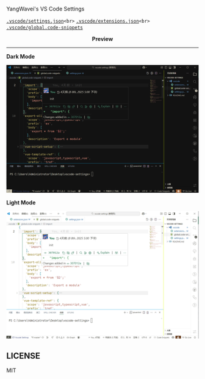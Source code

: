 YangWavei's VS Code Settings

[`.vscode/settings.json`](./.vscode/settings.json)`<br>`
[`.vscode/extensions.json`](./.vscode/extensions.json)`<br>`
[`.vscode/global.code-snippets`](./.vscode/global.code-snippets)

<center><b>Preview</b></center>

<hr>

**Dark Mode**

![](https://github.com/YangWavei/Pic-Go/blob/main/img/dark-settings.png?raw=true)

**Light Mode**

![](https://raw.githubusercontent.com/YangWavei/Pic-Go/refs/heads/main/img/light-settings.png)

## LICENSE

MIT
